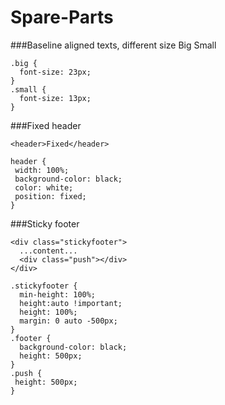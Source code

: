 Spare-Parts
===========

###Baseline aligned texts, different size
    <span class="big">Big</span>
    <span class="small">Small</span>

    .big {
      font-size: 23px;
    }
    .small {
      font-size: 13px;
    }

###Fixed header

    <header>Fixed</header>

    header {
     width: 100%;
     background-color: black;
     color: white;
     position: fixed;
    }
    
###Sticky footer

    <div class="stickyfooter">
      ...content...
      <div class="push"></div>
    </div>

    .stickyfooter {
      min-height: 100%;
      height:auto !important;
      height: 100%;
      margin: 0 auto -500px;
    }
    .footer {
      background-color: black;
      height: 500px;
    }
    .push {
     height: 500px;
    }
